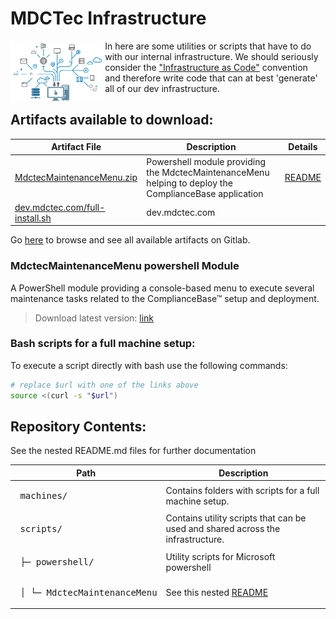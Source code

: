 # MDCTec Infrastructure

<img style="float: left; width: 30%" src="./avatar.png" alt="[avatar.png]">

In here are some utilities or scripts that have to do with our internal infrastructure.
We should seriously consider the ["Infrastructure as Code"][1] convention and therefore write code that can at best 'generate' all of our dev infrastructure.

[1]: https://en.wikipedia.org/wiki/Infrastructure_as_code
## Artifacts available to download:

| Artifact File | Description | Details |
|---    |---  |--- 
| [MdctecMaintenanceMenu.zip](http://gitlab.mdctec.com/mdctec-developers/internal/infrastructure/-/jobs/artifacts/master/raw/scripts/powershell-modules/powershell-modules.zip?job=artifacts) | Powershell module providing the MdctecMaintenanceMenu helping to deploy the ComplianceBase application | [README](scripts/powershell-modules/MdctecMaintenanceMenu/README.md)
| [dev.mdctec.com/full-install.sh](http://gitlab.mdctec.com/mdctec-developers/internal/infrastructure/-/jobs/artifacts/master/raw/machines/dev.mdctec.com/full-install.sh?job=artifacts) | dev.mdctec.com |

Go [here](http://gitlab.mdctec.com/mdctec-developers/internal/infrastructure/-/jobs/artifacts/master/browse?job=artifacts) to browse and see all available artifacts on Gitlab.

### MdctecMaintenanceMenu powershell Module
A PowerShell module providing a console-based menu to execute several maintenance tasks related to the ComplianceBase™ setup and deployment.

> Download latest version: [link](http://gitlab.mdctec.com/mdctec-developers/internal/infrastructure/-/jobs/artifacts/master/raw/scripts/MdctecMaintenanceMenu/MdctecMaintenanceMenu.zip?job=zip_MdctecMaintenanceMenu_module)

### Bash scripts for a full machine setup:

To execute a script directly with bash use the following commands:  
```bash
# replace $url with one of the links above
source <(curl -s "$url")
```

## Repository Contents:
<!---
Symbole zum copy&pasten
│
├─
└─
--->
See the nested README.md files for further documentation

| Path | Description |
|--- |--- | 
| <pre style="padding:0"> machines/</pre> | Contains folders with scripts for a full machine setup. |    
| <pre style="padding:0"> scripts/</pre> | Contains utility scripts that can be used and shared across the infrastructure.  |
| <pre style="padding:0"> ├─ powershell/</pre> | Utility scripts for Microsoft powershell |
| <pre style="padding:0"> │  └─ MdctecMaintenanceMenu</pre> | See this nested [README](scripts/powershell-modules/MdctecMaintenanceMenu/README.md) |

